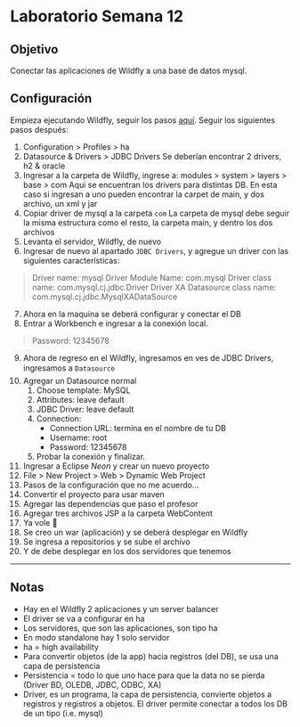 # Laboratorio Semana 12

## Objetivo

Conectar las aplicaciones de Wildfly a una base de datos mysql.

## Configuración

Empieza ejecutando Wildfly, seguir los pasos [aquí](Fundamentos%20-%20Wildfly.md).
Seguir los siguientes pasos después:

1. Configuration > Profiles > ha
2. Datasource & Drivers > JDBC Drivers
   Se deberían encontrar 2 drivers, h2 & oracle
3. Ingresar a la carpeta de Wildfly, ingrese a: modules > system > layers > base > com
   Aqui se encuentran los drivers para distintas DB. En esta caso si ingresan a uno pueden encontrar la carpet de main, y dos archivo, un xml y jar
4. Copiar driver de mysql a la carpeta `com`
   La carpeta de mysql debe seguir la misma estructura como el resto, la carpeta main, y dentro los dos archivos
5. Levanta el servidor, Wildfly, de nuevo
6. Ingresar de nuevo al apartado `JDBC Drivers`, y agregue un driver con las siguientes características:

> Driver name: mysql
> Driver Module Name: com.mysql
> Driver class name: com.mysql.cj.jdbc.Driver
> Driver XA Datasource class name: com.mysql.cj.jdbc.MysqlXADataSource


7. Ahora en la maquina se  deberá configurar y conectar el DB
8. Entrar a Workbench e ingresar a la conexión local.

> Password: 12345678

9. Ahora de regreso en el Wildfly, ingresamos en ves de JDBC Drivers, ingresamos a `Datasource`
10. Agregar un Datasource normal
	1. Choose template: MySQL
	2. Attributes: leave default
	3. JDBC Driver: leave default
	4. Connection:
	   - Connection URL: termina en el nombre de tu DB
	   - Username: root
	   - Password: 12345678
	5. Probar la conexión y finalizar.
11. Ingresar a Eclipse *Neon* y crear un nuevo proyecto
12. File > New Project > Web > Dynamic Web Project
13. Pasos de la configuración que no me acuerdo...
14. Convertir el proyecto para usar maven
15. Agregar las dependencias que paso el profesor
16. Agregar tres archivos JSP a la carpeta WebContent
17. Ya vole 🛫
18. Se creo un war (aplicación) y se deberá desplegar en Wildfly
19. Se ingresa a repositorios y se sube el archivo
20. Y de debe desplegar en los dos servidores que tenemos

---
## Notas

- Hay en el Wildfly 2 aplicaciones y un server balancer
- El driver se va a configurar en ha
- Los servidores, que son las aplicaciones, son tipo ha
- En modo standalone hay 1 solo servidor
- ha = high availability
- Para convertir objetos (de la app) hacia registros (del DB), se usa una capa de persistencia
- Persistencia = todo lo que uno hace para que la data no se pierda (Driver BD, OLEDB, JDBC, ODBC, XA)
- Driver, es un programa, la capa de persistencia, convierte objetos a registros y registros a objetos. El driver permite conectar a todos los DB de un tipo (i.e. mysql)